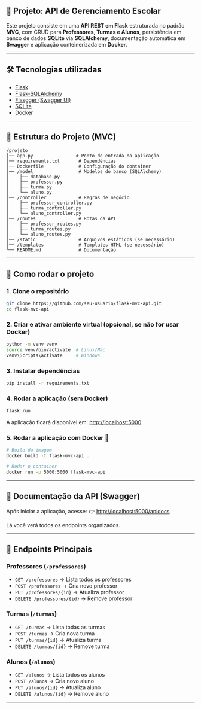 
## 🎯 Projeto: API de Gerenciamento Escolar

Este projeto consiste em uma **API REST em Flask** estruturada no padrão **MVC**, com CRUD para **Professores, Turmas e Alunos**, persistência em banco de dados **SQLite** via **SQLAlchemy**, documentação automática em **Swagger** e aplicação conteinerizada em **Docker**.

---

## 🛠️ Tecnologias utilizadas

* [Flask](https://flask.palletsprojects.com/)
* [Flask-SQLAlchemy](https://flask-sqlalchemy.palletsprojects.com/)
* [Flasgger (Swagger UI)](https://github.com/flasgger/flasgger)
* [SQLite](https://www.sqlite.org/)
* [Docker](https://www.docker.com/)

---

## 📂 Estrutura do Projeto (MVC)

```
/projeto
│── app.py                # Ponto de entrada da aplicação
│── requirements.txt       # Dependências
│── Dockerfile             # Configuração do container
│── /model                 # Modelos do banco (SQLAlchemy)
│    ├── database.py
│    ├── professor.py
│    ├── turma.py
│    └── aluno.py
│── /controller            # Regras de negócio
│    ├── professor_controller.py
│    ├── turma_controller.py
│    └── aluno_controller.py
│── /routes                # Rotas da API
│    ├── professor_routes.py
│    ├── turma_routes.py
│    └── aluno_routes.py
│── /static                # Arquivos estáticos (se necessário)
│── /templates             # Templates HTML (se necessário)
└── README.md              # Documentação
```

---

## 🚀 Como rodar o projeto

### 1. Clone o repositório

```bash
git clone https://github.com/seu-usuario/flask-mvc-api.git
cd flask-mvc-api
```

### 2. Criar e ativar ambiente virtual (opcional, se não for usar Docker)

```bash
python -m venv venv
source venv/bin/activate  # Linux/Mac
venv\Scripts\activate     # Windows
```

### 3. Instalar dependências

```bash
pip install -r requirements.txt
```

### 4. Rodar a aplicação (sem Docker)

```bash
flask run
```

A aplicação ficará disponível em: [http://localhost:5000](http://localhost:5000)

### 5. Rodar a aplicação com Docker 🐳

```bash
# Build da imagem
docker build -t flask-mvc-api .

# Rodar o container
docker run -p 5000:5000 flask-mvc-api
```

---

## 📖 Documentação da API (Swagger)

Após iniciar a aplicação, acesse:
👉 [http://localhost:5000/apidocs](http://localhost:5000/apidocs)

Lá você verá todos os endpoints organizados.

---

## 📌 Endpoints Principais

### Professores (`/professores`)

* `GET /professores` → Lista todos os professores
* `POST /professores` → Cria novo professor
* `PUT /professores/{id}` → Atualiza professor
* `DELETE /professores/{id}` → Remove professor

### Turmas (`/turmas`)

* `GET /turmas` → Lista todas as turmas
* `POST /turmas` → Cria nova turma
* `PUT /turmas/{id}` → Atualiza turma
* `DELETE /turmas/{id}` → Remove turma

### Alunos (`/alunos`)

* `GET /alunos` → Lista todos os alunos
* `POST /alunos` → Cria novo aluno
* `PUT /alunos/{id}` → Atualiza aluno
* `DELETE /alunos/{id}` → Remove aluno

---
